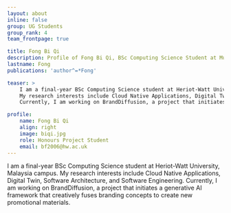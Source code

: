 ```yaml
---
layout: about
inline: false
group: UG Students
group_rank: 4
team_frontpage: true

title: Fong Bi Qi
description: Profile of Fong Bi Qi, BSc Computing Science Student at MuDA Lab.
lastname: Fong
publications: 'author^=*Fong'

teaser: >
    I am a final-year BSc Computing Science student at Heriot-Watt University, Malaysia campus. 
    My research interests include Cloud Native Applications, Digital Twin, Software Architecture, and Software Engineering.
    Currently, I am working on BrandDiffusion, a project that initiates a generative AI framework that creatively fuses branding concepts to create new promotional materials.

profile:
    name: Fong Bi Qi
    align: right
    image: biqi.jpg
    role: Honours Project Student
    email: bf2006@hw.ac.uk
---
```


I am a final-year BSc Computing Science student at Heriot-Watt University, Malaysia campus. 
My research interests include Cloud Native Applications, Digital Twin, Software Architecture, and Software Engineering.
Currently, I am working on BrandDiffusion, a project that initiates a generative AI framework that creatively fuses branding concepts to create new promotional materials.